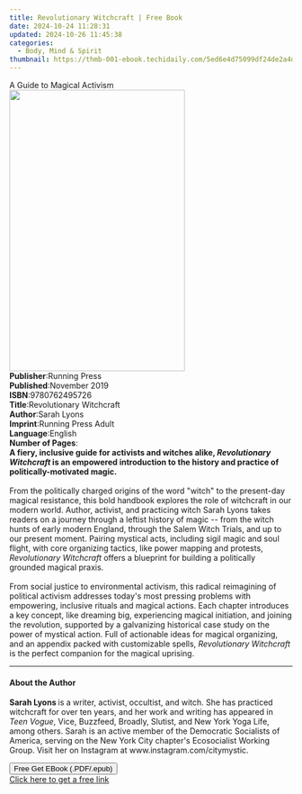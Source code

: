 ```yaml
---
title: Revolutionary Witchcraft | Free Book
date: 2024-10-24 11:28:31
updated: 2024-10-26 11:45:38
categories:
  - Body, Mind & Spirit
thumbnail: https://thmb-001-ebook.techidaily.com/5ed6e4d75099df24de2a4d15a380813679aeb77714de2075a8cf8fbbc91f0579.jpg
---
```

<main id="book-container">
  <div class="flex flex-col">
    <div class="book-brief flex-1 py-6 px-4 sm:p-6 md:py-10 md:px-8">
      <!-- brief-->
      <div class="book-brief-main">A Guide to Magical Activism</div>
    </div>
    <div
      class="book-meta-info flex-1 grid gap-4 col-start-1 col-end-3 row-start-1 sm:mb-6 sm:grid-cols-4 lg:gap-6 lg:col-start-2 lg:row-end-6 lg:row-span-6 lg:mb-0"
    >
      <div
        class="book-meta-info-left place-content-center mt-4 p-4 text-sm leading-6 col-start-2 col-span-2 dark:text-slate-400"
      >
        <img
          class="w-full h-500 object-cover rounded-lg sm:h-255 sm:col-span-2 lg:col-span-full"
          src="https://img-001-ebook.techidaily.com/f3339bf51babdbedeb36c249c3bdde9e58432c3468edb7bfef3b90a1f839cf3e.jpg"
          alt=""
          width="312"
          height="500"
        />
      </div>
      <div
        class="book-meta-info-right mt-2 col-start-1 row-start-2 col-span-3 self-center"
      >
        <!-- meta data  -->
        <div class="flex flex-col px-4 md:px-8">
          <div class="flex-1">
            <strong>Publisher</strong>:<span class="px-2">Running Press</span>
          </div>
          <div class="flex-1">
            <strong>Published</strong>:<span class="px-2">November 2019</span>
          </div>
          <div class="flex-1">
            <strong>ISBN</strong>:<span class="px-2">9780762495726</span>
          </div>
          <div class="flex-1">
            <strong>Title</strong>:<span class="px-2"
              >Revolutionary Witchcraft</span
            >
          </div>
          <div class="flex-1">
            <strong>Author</strong>:<span class="px-2">Sarah Lyons</span>
          </div>
          <div class="flex-1">
            <strong>Imprint</strong>:<span class="px-2"
              >Running Press Adult</span
            >
          </div>
          <div class="flex-1">
            <strong>Language</strong>:<span class="px-2">English</span>
          </div>
          <div class="flex-1">
            <strong>Number of Pages</strong>:<span class="px-2"></span>
          </div>
        </div>
      </div>
    </div>
    <div class="book-description flex-1 py-6 px-4 sm:p-6 md:py-10 md:px-8">
      <div class="book-description-main">
        <div accordion-content="" id="description">
          <b
            >A fiery, inclusive guide for activists and witches alike,
            <i>Revolutionary Witchcraft </i>is an empowered introduction to the
            history and practice of politically-motivated magic. </b
          ><br /><br />From the politically charged origins of the word "witch"
          to the present-day magical resistance, this bold handbook explores the
          role of witchcraft in our modern world. Author, activist, and
          practicing witch Sarah Lyons takes readers on a journey through a
          leftist history of magic -- from the witch hunts of early modern
          England, through the Salem Witch Trials, and up to our present moment.
          Pairing mystical acts, including sigil magic and soul flight, with
          core organizing tactics, like power mapping and protests,
          <i>Revolutionary Witchcraft </i>offers a blueprint for building a
          politically grounded magical praxis. <br /><br />From social justice
          to environmental activism, this radical reimagining of political
          activism addresses today's most pressing problems with empowering,
          inclusive rituals and magical actions. Each chapter introduces a key
          concept, like dreaming big, experiencing magical initiation, and
          joining the revolution, supported by a galvanizing historical case
          study on the power of mystical action. Full of actionable ideas for
          magical organizing, and an appendix packed with customizable spells,
          <i>Revolutionary Witchcraft </i>is the perfect companion for the
          magical uprising.
        </div>
        <div class="accordion-fader"></div>
      </div>
    </div>
    <div class="book-excerpts flex-1 py-6 px-4 sm:p-6 md:py-10 md:px-8">
      <!-- excerpts-->
      <div class="book-excerpts-main">
        <hr />
        <h4 class="placeholder placeholder-heading">
          <span>About the Author</span>
        </h4>
        <p>
          <b>Sarah Lyons </b>is a writer, activist, occultist, and witch. She
          has practiced witchcraft for over ten years, and her work and writing
          has appeared in <i>Teen Vogue</i>, Vice, Buzzfeed, Broadly, Slutist,
          and New York Yoga Life, among others. Sarah is an active member of the
          Democratic Socialists of America, serving on the New York City
          chapter's Ecosocialist Working Group. Visit her on Instagram at
          www.instagram.com/citymystic. <br />
        </p>
      </div>
    </div>
    <div
      class="book-about-author flex-1 py-6 px-4 sm:p-6 md:py-10 md:px-8"
    ></div>
    <div class="book-free-get flex-1 py-6 px-4 sm:p-6 md:py-10 md:px-8">
      <button
        id="btn-free-get"
        class="bg-blue-500 hover:bg-blue-700 text-white font-bold py-2 px-4 rounded"
      >
        Free Get EBook (.PDF/.epub)
      </button>
      <div id="countdown-display" class="px-2 text-lg mt-2"></div>
      <a
        id="free-link"
        class="hidden bg-blue-500 hover:bg-blue-700 text-white font-bold py-2 px-4 rounded"
        href="https://www.ebooks.com/en-us/book/209622957/revolutionary-witchcraft/sarah-lyons/"
        target="_blank"
        >Click here to get a free link</a
      >
    </div>
    <script>
      let countdownTime = 0;
      let countdownInterval = null;
      document
        .getElementById('btn-free-get')
        .addEventListener('click', startCountdown);
      function startCountdown() {
        countdownTime = new Date().getTime() + 60000 * 3;
        countdownInterval = setInterval(updateCountdown, 1000);
        document.getElementById('btn-free-get').disabled = true;
        document
          .getElementById('btn-free-get')
          .classList.add('bg-gray-500', 'cursor-not-allowed');
      }
      function updateCountdown() {
        let currentTime = new Date().getTime();
        let timeLeft = countdownTime - currentTime;
        let secondsLeft = Math.floor(timeLeft / 1000);
        document.getElementById('countdown-display').innerHTML =
          `Remaining time: ${secondsLeft} seconds.`;
        if (secondsLeft <= 0) {
          clearInterval(countdownInterval);
          document.getElementById('btn-free-get').classList.add('hidden');
          document.getElementById('free-link').classList.remove('hidden');
          document.getElementById('countdown-display').innerHTML = '';
        }
      }
    </script>
  </div>
</main>
